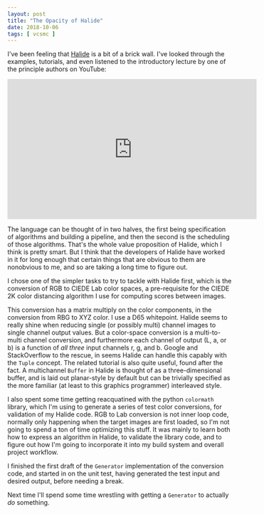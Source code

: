 ```yaml
---
layout: post
title: "The Opacity of Halide"
date: 2018-10-06
tags: [ vcsmc ]
---
```


I've been feeling that [Halide](https://halide-lang.org) is a bit of a brick
wall. I've looked through the examples, tutorials, and even listened to the
introductory lecture by one of the principle authors on YouTube:

<iframe width="560" height="315" src="https://www.youtube.com/embed/WvzlaRpmtVk" frameborder="0" allow="autoplay; encrypted-media" allowfullscreen></iframe>

The language can be thought of in two halves, the first being specification of
algorithms and building a pipeline, and then the second is the scheduling of
those algorithms. That's the whole value proposition of Halide, which I think
is pretty smart. But I think that the developers of Halide have worked in it
for long enough that certain things that are obvious to them are nonobvious
to me, and so are taking a long time to figure out.

I chose one of the simpler tasks to try to tackle with Halide first, which is
the conversion of RGB to CIEDE Lab color spaces, a pre-requisite for the
CIEDE 2K color distancing algorithm I use for computing scores between images.

This conversion has a matrix multiply on the color components, in the conversion
from RBG to XYZ color. I use a D65 whitepoint. Halide seems to really shine
when reducing single (or possibly multi) channel images to single channel
output values. But a color-space conversion is a multi-to-multi channel
conversion, and furthermore each channel of output (L, a, or b) is a function
of *all three* input channels r, g, and b. Google and StackOverflow to the
rescue, in seems Halide can handle this capably with the `Tuple` concept.
The related tutorial is also quite useful, found after the fact. A multichannel
`Buffer` in Halide is thought of as a three-dimensional buffer, and is laid
out planar-style by default but can be trivially specified as the more familiar
(at least to this graphics programmer) interleaved style.

I also spent some time getting reacquatined with the python `colormath` library,
which I'm using to generate a series of test color conversions, for validation
of my Halide code. RGB to Lab conversion is not inner loop code, normally only
happening when the target images are first loaded, so I'm not going to spend
a ton of time optimizing this stuff. It was mainly to learn both how to express
an algorithm in Halide, to validate the library code, and to figure out how
I'm going to incorporate it into my build system and overall project workflow.

I finished the first draft of the `Generator` implementation of the conversion
code, and started in on the unit test, having generated the test input and
desired output, before needing a break.

Next time I'll spend some time wrestling with getting a `Generator` to actually
*do* something.
